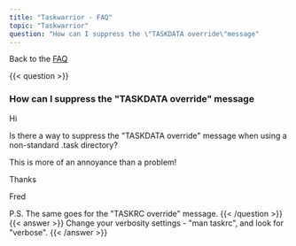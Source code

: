 ```yaml
---
title: "Taskwarrior - FAQ"
topic: "Taskwarrior"
question: "How can I suppress the \"TASKDATA override\"message"
---
```


Back to the [FAQ](/support/faq)

{{< question >}}
### How can I suppress the "TASKDATA override" message

Hi

Is there a way to suppress the "TASKDATA override" message when using a non-standard .task directory?

This is more of an annoyance than a problem!

Thanks

Fred

P.S. The same goes for the "TASKRC override" message.
{{< /question >}}
{{< answer >}}
Change your verbosity settings - "man taskrc", and look for "verbose".
{{< /answer >}}
